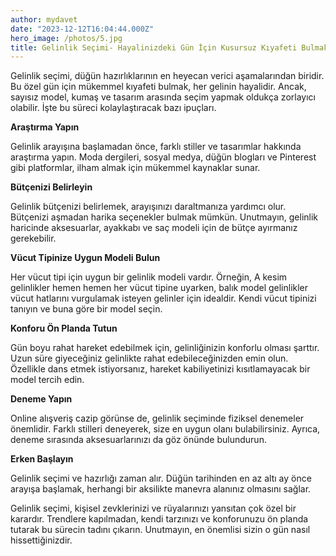 ```yaml
---
author: mydavet
date: "2023-12-12T16:04:44.000Z"
hero_image: /photos/5.jpg
title: Gelinlik Seçimi- Hayalinizdeki Gün İçin Kusursuz Kıyafeti Bulmak
---
```


Gelinlik seçimi, düğün hazırlıklarının en heyecan verici aşamalarından biridir. Bu özel gün için mükemmel kıyafeti bulmak, her gelinin hayalidir. Ancak, sayısız model, kumaş ve tasarım arasında seçim yapmak oldukça zorlayıcı olabilir. İşte bu süreci kolaylaştıracak bazı ipuçları.

**Araştırma Yapın**

Gelinlik arayışına başlamadan önce, farklı stiller ve tasarımlar hakkında araştırma yapın. Moda dergileri, sosyal medya, düğün blogları ve Pinterest gibi platformlar, ilham almak için mükemmel kaynaklar sunar.

**Bütçenizi Belirleyin**

Gelinlik bütçenizi belirlemek, arayışınızı daraltmanıza yardımcı olur. Bütçenizi aşmadan harika seçenekler bulmak mümkün. Unutmayın, gelinlik haricinde aksesuarlar, ayakkabı ve saç modeli için de bütçe ayırmanız gerekebilir.

**Vücut Tipinize Uygun Modeli Bulun**

Her vücut tipi için uygun bir gelinlik modeli vardır. Örneğin, A kesim gelinlikler hemen hemen her vücut tipine uyarken, balık model gelinlikler vücut hatlarını vurgulamak isteyen gelinler için idealdir. Kendi vücut tipinizi tanıyın ve buna göre bir model seçin.

**Konforu Ön Planda Tutun**

Gün boyu rahat hareket edebilmek için, gelinliğinizin konforlu olması şarttır. Uzun süre giyeceğiniz gelinlikte rahat edebileceğinizden emin olun. Özellikle dans etmek istiyorsanız, hareket kabiliyetinizi kısıtlamayacak bir model tercih edin.

**Deneme Yapın**

Online alışveriş cazip görünse de, gelinlik seçiminde fiziksel denemeler önemlidir. Farklı stilleri deneyerek, size en uygun olanı bulabilirsiniz. Ayrıca, deneme sırasında aksesuarlarınızı da göz önünde bulundurun.

**Erken Başlayın**

Gelinlik seçimi ve hazırlığı zaman alır. Düğün tarihinden en az altı ay önce arayışa başlamak, herhangi bir aksilikte manevra alanınız olmasını sağlar.

Gelinlik seçimi, kişisel zevklerinizi ve rüyalarınızı yansıtan çok özel bir karardır. Trendlere kapılmadan, kendi tarzınızı ve konforunuzu ön planda tutarak bu sürecin tadını çıkarın. Unutmayın, en önemlisi sizin o gün nasıl hissettiğinizdir.
